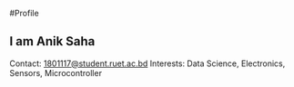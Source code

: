 #Profile
## I am Anik Saha
Contact: 1801117@student.ruet.ac.bd
Interests: Data Science, Electronics, Sensors, Microcontroller
